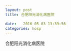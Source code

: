 ```yaml
--- 
layout: post 
title: 合肥阳光消化病医院

date:   2016-05-03 13:39:56 
categories: hosp 
--- 
```

   
合肥阳光消化病医院
